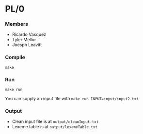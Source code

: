 # PL/0

### Members

* Ricardo Vasquez
* Tyler Mellor
* Joesph Leavitt

### Compile
`make`

### Run
`make run`

You can supply an input file with
`make run INPUT=input/input2.txt`

### Output
* Clean input file is at `output/cleanInput.txt`
* Lexeme table is at `output/lexemeTable.txt`
